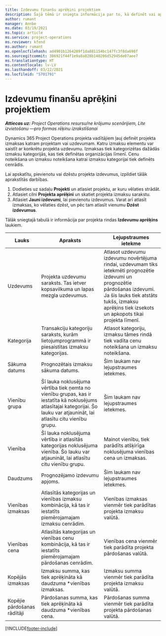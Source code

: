 ```yaml
---
title: Izdevumu finanšu aprēķini projektiem
description: Šajā tēmā ir sniegta informācija par to, kā definēt vai aprēķināt projekta izdevumus.
author: rumant
manager: Annbe
ms.date: 03/19/2021
ms.topic: article
ms.service: project-operations
ms.reviewer: kfend
ms.author: rumant
ms.openlocfilehash: ad4901b1264289f1da881154bc147fc3f8da698f
ms.sourcegitcommit: 386921f44f1e9a8a828b140206d52945de07aee7
ms.translationtype: HT
ms.contentlocale: lv-LV
ms.lasthandoff: 03/22/2021
ms.locfileid: "5701791"
---
```

# <a name="financial-estimates-for-expenses-on-projects"></a>Izdevumu finanšu aprēķini projektiem
_**Attiecas uz:** Project Operations resursu/ne krājumu scenārijiem, Lite izvietošanu —pro formas rēķinu izrakstīšanai_

Dynamics 365 Project Operations projekta vadītājiem ļauj definēt projekta izmaksas katram projektam vai uzdevumam. Katru izmaksu elementu var saistīt ar konkrētu projekta uzdevumu. Izmaksas tiek kategorizētas dažādās izmaksu kategorijās, kas tiek definētas organizācijas līmenī. Cenu noteikšana un izmaksu noteikšana katrai izmaksu kategorijai tiek definēts cenrādis. 

Lai apskatītu, pievienotu vai dzēstu projekta izdevumus, izpildiet tālāk aprakstītās darbības.

1. Dodieties uz sadaļu **Projekti** un atlasiet projektu, ar kuru vēlaties strādāt.
2. Atlasiet cilni **Projekta aprēķini** un skatiet projekta izmaksu sarakstu.
3. Atlasiet **Jauni izdevumi**, lai pievienotu izdevumus. Varat arī atlasīt izmaksas, ko vēlaties dzēst, un pēc tam atlasīt vienumu **Dzēst izdevumus**.

Tālāk sniegtajā tabulā ir informācija par projekta rindas **Izdevumu aprēķins** laukiem. 

| **Lauks** | **Apraksts** | **Lejupstraumes ietekme** |
| --- | --- | --- |
| Uzdevums | Projekta uzdevumu saraksts. Tas ietver kopsavilkuma un lapas mezgla uzdevumus. | Atlasot uzdevumu izdevumu novērtējuma rindai, uzdevumam tiks ietekmēti prognozētie izdevumi un prognozētie pārdošanas izdevumi. Ja šis lauks tiek atstāts tukšs, izmaksu aprēķins tiek izsekots un apkopots tikai projekta līmenī. |
| Kategorija | Transakciju kategoriju saraksts, kurām lietojumprogrammā ir piesaistītas izmaksu kategorijas. | Atlasot kategoriju, izmaksu tāmes rindā tiek vadīta cenu noteikšana un izmaksu noteikšana. |
| Sākuma datums | Prognozētais izmaksu sākuma datums. | Šim laukam nav lejupstraumes ietekmes. |
| Vienību grupa | Šī lauka noklusējuma vērtība tiek ņemta no vienību grupas, kas ir iestatīta kā noklusējums atlasītajai kategorijai. Šo lauku var atjaunināt, lai atlasītu citu vienību grupu. | Šim laukam nav lejupstraumes ietekmes. |
| Vienība | Šī lauka noklusējuma vērtība ir atlasītās kategorijas noklusējuma vienība. Šo lauku var atjaunināt, lai atlasītu citu vienību grupu. | Mainot vienību, tiek parādīts atšķirīga noklusējuma vienības cena un izmaksas. |
| Daudzums | Prognozējamo izdevumu apjoms. | Šim laukam nav lejupstraumes ietekmes. |
| Vienības izmaksas | Atlasītās kategorijas un vienības izmaksu kombinācija, kā tas ir iestatīts piemērojamajam izmaksu cenrādim. | Vienības izmaksas vienmēr tiek parādītas projekta izmaksu valūtā. |
| Vienības cena | Atlasītās kategorijas un vienības cenu kombinācija, kā tas ir iestatīts piemērojamajam pārdošanas cenrādim. | Vienības cena vienmēr tiek parādīta projekta pārdošanas valūtā. |
| Kopējās izmaksas | Izmaksu summa, kas tiek aprēķināta kā daudzuma \*vienības izmaksas.| Izmaksu summa vienmēr tiek parādīta projekta izmaksu valūtā. |
| Kopējie pārdošanas rādītāji | Pārdošanas summa, kas tiek aprēķināta kā daudzuma \*vienības cena. | Pārdošanas summa vienmēr tiek parādīta projekta pārdošanas valūtā. |


[!INCLUDE[footer-include](../includes/footer-banner.md)]
